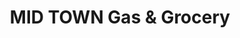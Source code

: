 ---
title: "MID TOWN Gas & Grocery"
url: /stewartville/mid-town-gas-und-grocery/
shop: Lebensmittel
---